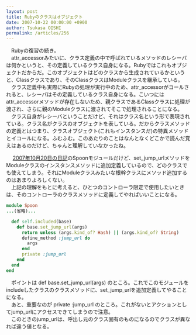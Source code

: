 ```yaml
---
layout: post
title: Rubyのクラスはオブジェクト
date: 2007-10-22 00:00:00 +0900
author: Tsukasa OISHI
permalink: /articles/256
---
```



　Rubyの復習の続き。  
　attr\_accessorみたいに、クラス定義の中で呼ばれているメソッドのレシーバは何かというと、その定義しているクラス自身になる。Rubyではこれもオブジェクトだからだ。このオブジェクトはどのクラスから生成されているかというと、Classクラスであり、そのClassクラスはModuleクラスを継承している。  
　クラス定義中も実際にRubyの処理が実行中のため、attr\_accessorがコールされると、レシーバはその定義しているクラス自身になる。こいつにはattr\_accessorメソッドが存在しないため、親クラスであるClassクラスに処理が渡され、さらに親のModuleクラスに渡されてそこで処理されることになる。  
　クラス自身がレシーバということだけど、それはクラス名という形で表現されている。クラス名がクラスのオブジェクトを表している。だからクラスメソッドの定義とはつまり、クラスオブジェクト(これもインスタンスだ)の特異メソッドとイコールになる。ふむふむ。このあたりのことはなんとなくどこかで読んだ覚えはあるのだけど、ちゃんと理解していなかったね。  

　 [2007年10月20日の日記](/articles/date/2007/10/20)のSpoonモジュールだけど、set\_jump\_urlメソッドをModuleクラスのインスタンスメソッドに追加定義しているので、どのクラスでも使えてしまう。それにModuleクラスみたいな根幹クラスにメソッド追加するのはあまりよろしくない。  
　上記の理解をもとに考えると、ひとつのコントローラ限定で使用したいときは、そのコントローラのクラスメソッドに定義してやればいいことになる。  

```ruby  
module Spoon  
...(省略)...  

  def self.included(base)  
    def base.set_jump_url(args)  
      return unless (args.kind_of? Hash) || (args.kind_of? String)  
      define_method :jump_url do  
        args  
      end  
      private :jump_url  
    end  
  end  
end  
```  

　ポイントは def base.set\_jump\_url(args) のところ。これでこのモジュールをincludeしたクラスのクラスメソッドに、set\_jump\_urlを追加定義してやることになる。  
　あと、重要なのが private :jump\_url のところ。これがないとアクションとしてjump\_urlにアクセスできてしまうので注意。  
　このときのjump\_urlは、呼出し元のクラス固有のものになるのでクラスが異なれば違う値となる。  

